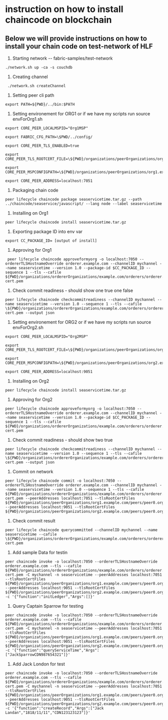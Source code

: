 # instruction on how to install chaincode on blockchain

## Below we will provide instructions on how to install your chain code on test-network of HLF

1. Starting network -- fabric-samples/test-network

```
./network.sh up -ca -s couchdb
```

1. Creating channel

```
 ./network.sh createChannel
```

1. Setting peer cli path

```
export PATH=${PWD}/../bin:$PATH
```

1. Setting environement for ORG1 or if we have my scripts run source envForOrg1.sh

```
export CORE_PEER_LOCALMSPID="Org1MSP"

export FABRIC_CFG_PATH=\$PWD/../config/

export CORE_PEER_TLS_ENABLED=true

export CORE_PEER_TLS_ROOTCERT_FILE=\${PWD}/organizations/peerOrganizations/org1.example.com/peers/peer0.org1.example.com/tls/ca.crt

export CORE_PEER_MSPCONFIGPATH=\${PWD}/organizations/peerOrganizations/org1.example.com/users/Admin@org1.example.com/msp

export CORE_PEER_ADDRESS=localhost:7051
```

1. Packaging chain code

```
peer lifecycle chaincode package seaservicetime.tar.gz --path ../chaincode/seaservice/javascript/ --lang node --label seaservicetime
```

1. Installing on Org1

```
peer lifecycle chaincode install seaservicetime.tar.gz
```

1. Exporting package ID into env var

```
export CC_PACKAGE_ID= [output of install]
```

1. Approving for Org1

```
 peer lifecycle chaincode approveformyorg -o localhost:7050 --ordererTLSHostnameOverride orderer.example.com --channelID mychannel --name seaservicetime --version 1.0 --package-id $CC_PACKAGE_ID --sequence 1 --tls --cafile ${PWD}/organizations/ordererOrganizations/example.com/orderers/orderer.example.com/msp/tlscacerts/tlsca.example.com-cert.pem
```

1. Check commit readiness - should show one true one false

```
peer lifecycle chaincode checkcommitreadiness --channelID mychannel --name seaservicetime --version 1.0 --sequence 1 --tls --cafile \${PWD}/organizations/ordererOrganizations/example.com/orderers/orderer.example.com/msp/tlscacerts/tlsca.example.com-cert.pem --output json
```

1. Setting environement for ORG2 or if we have my scripts run source envForOrg2.sh

```
export CORE_PEER_LOCALMSPID="Org2MSP"

export CORE_PEER_TLS_ROOTCERT_FILE=\${PWD}/organizations/peerOrganizations/org2.example.com/peers/peer0.org2.example.com/tls/ca.crt

export CORE_PEER_MSPCONFIGPATH=\${PWD}/organizations/peerOrganizations/org2.example.com/users/Admin@org2.example.com/msp

export CORE_PEER_ADDRESS=localhost:9051
```

1. Installing on Org2

```
peer lifecycle chaincode install seaservicetime.tar.gz
```

1. Approving for Org2

```
peer lifecycle chaincode approveformyorg -o localhost:7050 --ordererTLSHostnameOverride orderer.example.com --channelID mychannel --name seaservicetime --version 1.0 --package-id $CC_PACKAGE_ID --sequence 1 --tls --cafile ${PWD}/organizations/ordererOrganizations/example.com/orderers/orderer.example.com/msp/tlscacerts/tlsca.example.com-cert.pem
```

1. Check commit readiness - should show two true

```
peer lifecycle chaincode checkcommitreadiness --channelID mychannel --name seaservicetime --version 1.0 --sequence 1 --tls --cafile \${PWD}/organizations/ordererOrganizations/example.com/orderers/orderer.example.com/msp/tlscacerts/tlsca.example.com-cert.pem --output json
```

1. Commit on network

```
peer lifecycle chaincode commit -o localhost:7050 --ordererTLSHostnameOverride orderer.example.com --channelID mychannel --name seaservicetime --version 1.0 --sequence 1 --tls --cafile ${PWD}/organizations/ordererOrganizations/example.com/orderers/orderer.example.com/msp/tlscacerts/tlsca.example.com-cert.pem --peerAddresses localhost:7051 --tlsRootCertFiles ${PWD}/organizations/peerOrganizations/org1.example.com/peers/peer0.org1.example.com/tls/ca.crt --peerAddresses localhost:9051 --tlsRootCertFiles ${PWD}/organizations/peerOrganizations/org2.example.com/peers/peer0.org2.example.com/tls/ca.crt
```

1. Check commit result

```
peer lifecycle chaincode querycommitted --channelID mychannel --name seaservicetime --cafile \${PWD}/organizations/ordererOrganizations/example.com/orderers/orderer.example.com/msp/tlscacerts/tlsca.example.com-cert.pem
```

1. Add sample Data for testin

```
peer chaincode invoke -o localhost:7050 --ordererTLSHostnameOverride orderer.example.com --tls --cafile ${PWD}/organizations/ordererOrganizations/example.com/orderers/orderer.example.com/msp/tlscacerts/tlsca.example.com-cert.pem -C mychannel -n seaservicetime --peerAddresses localhost:7051 --tlsRootCertFiles ${PWD}/organizations/peerOrganizations/org1.example.com/peers/peer0.org1.example.com/tls/ca.crt --peerAddresses localhost:9051 --tlsRootCertFiles ${PWD}/organizations/peerOrganizations/org2.example.com/peers/peer0.org2.example.com/tls/ca.crt -c '{"function":"initLedger","Args":[]}'
```

1. Query Captain Sparrow for testing

```
peer chaincode invoke -o localhost:7050 --ordererTLSHostnameOverride orderer.example.com --tls --cafile ${PWD}/organizations/ordererOrganizations/example.com/orderers/orderer.example.com/msp/tlscacerts/tlsca.example.com-cert.pem -C mychannel -n seaservicetime --peerAddresses localhost:7051 --tlsRootCertFiles ${PWD}/organizations/peerOrganizations/org1.example.com/peers/peer0.org1.example.com/tls/ca.crt --peerAddresses localhost:9051 --tlsRootCertFiles ${PWD}/organizations/peerOrganizations/org2.example.com/peers/peer0.org2.example.com/tls/ca.crt -c '{"function":"queryServiceTime","Args":["JackSparrowCDN987654321"]}'
```

1. Add Jack London for test

```
peer chaincode invoke -o localhost:7050 --ordererTLSHostnameOverride orderer.example.com --tls --cafile ${PWD}/organizations/ordererOrganizations/example.com/orderers/orderer.example.com/msp/tlscacerts/tlsca.example.com-cert.pem -C mychannel -n seaservicetime --peerAddresses localhost:7051 --tlsRootCertFiles ${PWD}/organizations/peerOrganizations/org1.example.com/peers/peer0.org1.example.com/tls/ca.crt --peerAddresses localhost:9051 --tlsRootCertFiles ${PWD}/organizations/peerOrganizations/org2.example.com/peers/peer0.org2.example.com/tls/ca.crt -c '{"function":"createRecord","Args":["Jack Landan","1818/11/11","CDN123123123"]}'
```
